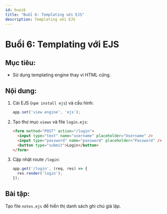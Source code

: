 ```yaml
---
id: buoi6
title: "Buổi 6: Templating với EJS"
description: Templating với EJS
---
```


# **Buổi 6: Templating với EJS**

## **Mục tiêu:**
  - Sử dụng templating engine thay vì HTML cứng.
## **Nội dung:**
  1. Cài EJS (`npm install ejs`) và cấu hình:
     ```javascript
     app.set('view engine', 'ejs');
     ```
  2. Tạo thư mục `views` và file `login.ejs`:
     ```html
     <form method="POST" action="/login">
       <input type="text" name="username" placeholder="Username" />
       <input type="password" name="password" placeholder="Password" />
       <button type="submit">Login</button>
     </form>
     ```
  3. Cập nhật route `/login`:
     ```javascript
     app.get('/login', (req, res) => {
       res.render('login');
     });
     ```
## **Bài tập:**

Tạo file `notes.ejs` để hiển thị danh sách ghi chú giả lập.